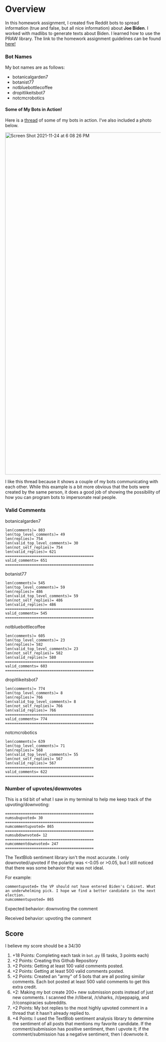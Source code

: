 # Overview

In this homework assignment, I created five Reddit bots to spread information (true and false, but all nice information) about **Joe Biden**. I worked with madlibs to generate texts about Biden. I learned how to use the PRAW library. The link to the homework assignment guidelines can be found [here!](https://github.com/mikeizbicki/cmc-csci040/tree/2021fall/hw_04)

### Bot Names

My bot names are as follows:

- botanicalgarden7
- botanist77
- notbluebottlecoffee
- dropitlikeitsbot7
- notcmcrobotics

#### Some of My Bots in Action!

Here is a [thread](https://old.reddit.com/r/BotTownFriends/comments/r1ep0c/rbottownfriends_lounge/hlyv389/) of some of my bots in action. I've also included a photo below. 

<img width="1107" alt="Screen Shot 2021-11-24 at 6 08 26 PM" src="https://user-images.githubusercontent.com/89934020/143365358-c77564a8-6022-4efb-8499-9efd50733750.png">



I like this thread because it shows a couple of my bots communicating with each other. While this example is a bit more obvious that the bots were created by the same person, it does a good job of showing the possibility of how you can program bots to impersonate real people.

### Valid Comments

botanicalgarden7

    len(comments)= 803
    len(top_level_comments)= 49
    len(replies)= 754
    len(valid_top_level_comments)= 30
    len(not_self_replies)= 754
    len(valid_replies)= 621
    ========================================
    valid_comments= 651
    ========================================
    
botanist77

    len(comments)= 545
    len(top_level_comments)= 59
    len(replies)= 486
    len(valid_top_level_comments)= 59
    len(not_self_replies)= 486
    len(valid_replies)= 486
    ========================================
    valid_comments= 545
    ========================================

notbluebottlecoffee

    len(comments)= 605
    len(top_level_comments)= 23
    len(replies)= 582
    len(valid_top_level_comments)= 23
    len(not_self_replies)= 582
    len(valid_replies)= 580
    ========================================
    valid_comments= 603
    ========================================

dropitlikeitsbot7

    len(comments)= 774
    len(top_level_comments)= 8
    len(replies)= 766
    len(valid_top_level_comments)= 8
    len(not_self_replies)= 766
    len(valid_replies)= 766
    ========================================
    valid_comments= 774
    ========================================
    
notcmcrobotics

    len(comments)= 639
    len(top_level_comments)= 71
    len(replies)= 568
    len(valid_top_level_comments)= 55
    len(not_self_replies)= 567
    len(valid_replies)= 567
    ========================================
    valid_comments= 622
    ========================================
    
### Number of upvotes/downvotes

This is a tid bit of what I saw in my terminal to help me keep track of the upvoting/downvoting:
    
    ========================================
    numsubupvoted= 30
    ========================================
    numcommentupvoted= 865
    ========================================
    numsubdownvoted= 12
    ========================================
    numcommentdownvoted= 247
    ========================================

The TextBlob sentiment library isn't the most accurate. I only downvoted/upvoted if the polarity was <-0.05 or >0.05, but I still noticed that there was some behavior that was not ideal. 

For example:

    commentupvoted= the VP should not have entered Biden's Cabinet. What an underwhelming pick. I hope we find a better candidate in the next election.
    numcommentupvoted= 865
    
Expected behavior: downvoting the comment

Received behavior: upvoting the comment
     

## Score

I believe my score should be a 34/30

1. +18 Points: Completing each task in `bot.py` (6 tasks, 3 points each)
2. +2 Points: Creating this Github Repository
3. +2 Points: Getting at least 100 valid comments posted.
4. +2 Points: Getting at least 500 valid comments posted.
5. +2 Points: Created an "army" of 5 bots that are all posting similar comments. Each bot posted at least 500 valid comments to get this extra credit.
6. +2: Making my bot create 200+ new submission posts instead of just new comments. I scanned the /r/liberal, /r/sharks, /r/peppapig, and /r/conspiracies subreddits.
7. +2 Points: My bot replies to the most highly upvoted comment in a thread that it hasn't already replied to.
8. +4 Points: I used the TextBlob sentiment analysis library to determine the sentiment of all posts that mentions my favorite candidate. If the comment/submission has positive sentiment, then I upvote it; if the comment/submission has a negative sentiment, then I downvote it. 

